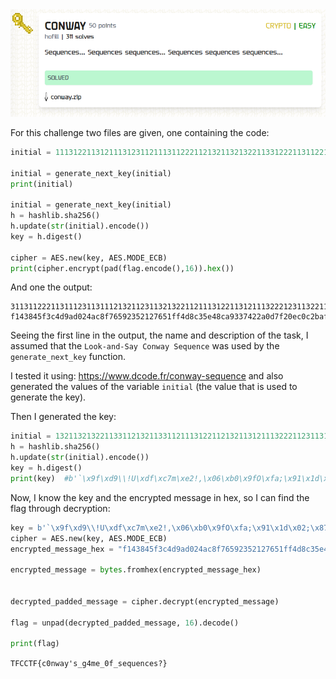 <img src="https://github.com/raul-dunca/assets/blob/main/.images/conway.png?raw=true">

For this challenge two files are given, one containing the code:

```python
initial = 11131221131211131231121113112221121321132132211331222113112211

initial = generate_next_key(initial)
print(initial)

initial = generate_next_key(initial)
h = hashlib.sha256()
h.update(str(initial).encode())
key = h.digest()

cipher = AES.new(key, AES.MODE_ECB)
print(cipher.encrypt(pad(flag.encode(),16)).hex())
```

And one the output:

```text
311311222113111231131112132112311321322112111312211312111322212311322113212221
f143845f3c4d9ad024ac8f76592352127651ff4d8c35e48ca9337422a0d7f20ec0c2baf530695c150efff20bbc17ca4c
```

Seeing the first line in the output, the name and description of the task, I assumed that the `Look-and-Say Conway Sequence` was used by the `generate_next_key` function.

I tested it using: https://www.dcode.fr/conway-sequence and also generated the values of the variable `initial` (the value that is used to generate the key).

Then I generated the key:

```python
initial = 132113213221133112132113311211131221121321131211132221123113112221131112311332111213211322211312113211
h = hashlib.sha256()
h.update(str(initial).encode())
key = h.digest()
print(key)  #b'`\x9f\xd9\\!U\xdf\xc7m\xe2!,\x06\xb0\x9fO\xfa;\x91\x1d\x02;\x87\x1fE\xa4\xea\xb50\xb3\x93\xf3'
```
Now, I know the key and the encrypted message in hex, so I can find the flag through decryption:

```python
key = b'`\x9f\xd9\\!U\xdf\xc7m\xe2!,\x06\xb0\x9fO\xfa;\x91\x1d\x02;\x87\x1fE\xa4\xea\xb50\xb3\x93\xf3'
cipher = AES.new(key, AES.MODE_ECB)
encrypted_message_hex = "f143845f3c4d9ad024ac8f76592352127651ff4d8c35e48ca9337422a0d7f20ec0c2baf530695c150efff20bbc17ca4c"

encrypted_message = bytes.fromhex(encrypted_message_hex)


decrypted_padded_message = cipher.decrypt(encrypted_message)

flag = unpad(decrypted_padded_message, 16).decode()

print(flag)
```

`TFCCTF{c0nway's_g4me_0f_sequences?}`
